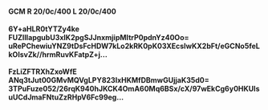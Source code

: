 #### GCM R 20/0c/400 L 20/0c/400
**6Y+aHLR0tYTZy4ke**<br/>**FUZIIIapgubU3xlK2pgSJJnxmjipMItrP0pdnYz40Oo=**<br/>**uRePChewiuYNZ9tDsFcHDW7kLo2kRK0pK03XEcsIwKX2bFt/eGCNo5feLkOlsvZk//hrmRuvKFatpZ+j...**<br/><br/>
**FzLiZFTRXhZxoWfE**<br/>**ANq3tJut00GMvMQVgLPY823lxHKMfDBmwGUjjaK35d0=**<br/>**3TPuFuze052/26rqK940hJKCK4OmA60Mq6BSx/cX/97wEkCg6y0HKUlsuUCdJmaFNtuZzRHpV6Fc99eg...**